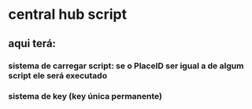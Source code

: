 # central hub script



## aqui terá:



### sistema de carregar script: se o PlaceID ser igual a de algum script ele será executado 

### sistema de key (key única permanente)


